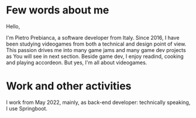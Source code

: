 # Few words about me 

Hello,

I'm Pietro Prebianca, a software developer from Italy.
Since 2016, I have been studying videogames from both a technical and design point of view.
This passion drives me into many game jams and many game dev projects as You will see in next section.
Beside game dev, I enjoy readind, cooking and playing accordeon.
But yes, I'm all about videogames.

# Work and other activities

I work from May 2022, mainly, as back-end developer: technically speaking, I use Springboot.

